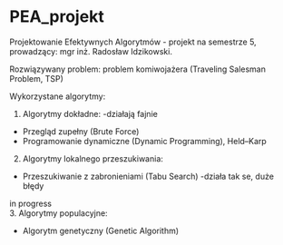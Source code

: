 # PEA_projekt
Projektowanie Efektywnych Algorytmów - projekt na semestrze 5, prowadzący: mgr inż. Radosław Idzikowski.

Rozwiązywany problem: problem komiwojażera (Traveling Salesman Problem, TSP)

Wykorzystane algorytmy:
1. Algorytmy dokładne: -działają fajnie
  -  Przegląd zupełny (Brute Force)
  -  Programowanie dynamiczne (Dynamic Programming), Held–Karp

2. Algorytmy lokalnego przeszukiwania:
  - Przeszukiwanie z zabronieniami (Tabu Search) -działa tak se, duże błędy
  
in progress  
3. Algorytmy populacyjne:
  - Algorytm genetyczny (Genetic Algorithm)

